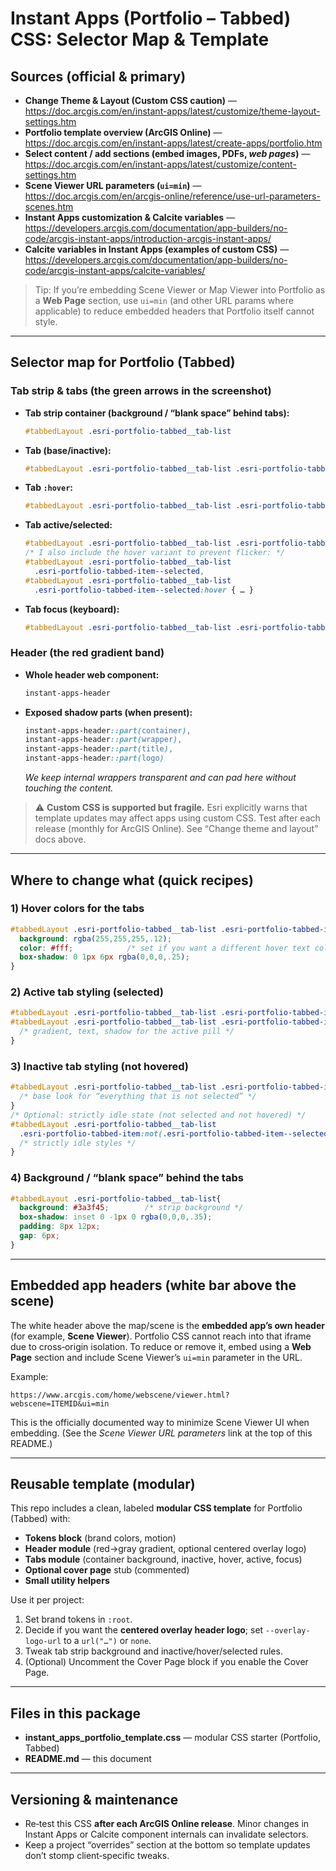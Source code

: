 # Instant Apps (Portfolio – Tabbed) CSS: Selector Map & Template

## Sources (official & primary)
- **Change Theme & Layout (Custom CSS caution)** — https://doc.arcgis.com/en/instant-apps/latest/customize/theme-layout-settings.htm  
- **Portfolio template overview (ArcGIS Online)** — https://doc.arcgis.com/en/instant-apps/latest/create-apps/portfolio.htm  
- **Select content / add sections (embed images, PDFs, *web pages*)** — https://doc.arcgis.com/en/instant-apps/latest/customize/content-settings.htm  
- **Scene Viewer URL parameters (`ui=min`)** — https://doc.arcgis.com/en/arcgis-online/reference/use-url-parameters-scenes.htm  
- **Instant Apps customization & Calcite variables** — https://developers.arcgis.com/documentation/app-builders/no-code/arcgis-instant-apps/introduction-arcgis-instant-apps/  
- **Calcite variables in Instant Apps (examples of custom CSS)** — https://developers.arcgis.com/documentation/app-builders/no-code/arcgis-instant-apps/calcite-variables/

> Tip: If you’re embedding Scene Viewer or Map Viewer into Portfolio as a **Web Page** section, use `ui=min` (and other URL params where applicable) to reduce embedded headers that Portfolio itself cannot style.

---

## Selector map for Portfolio (Tabbed)

### Tab strip & tabs (the green arrows in the screenshot)
- **Tab strip container (background / “blank space” behind tabs):**
  ```css
  #tabbedLayout .esri-portfolio-tabbed__tab-list
  ```

- **Tab (base/inactive):**
  ```css
  #tabbedLayout .esri-portfolio-tabbed__tab-list .esri-portfolio-tabbed-item
  ```

- **Tab `:hover`:**
  ```css
  #tabbedLayout .esri-portfolio-tabbed__tab-list .esri-portfolio-tabbed-item:hover
  ```

- **Tab active/selected:**
  ```css
  #tabbedLayout .esri-portfolio-tabbed__tab-list .esri-portfolio-tabbed-item--selected
  /* I also include the hover variant to prevent flicker: */
  #tabbedLayout .esri-portfolio-tabbed__tab-list
    .esri-portfolio-tabbed-item--selected,
  #tabbedLayout .esri-portfolio-tabbed__tab-list
    .esri-portfolio-tabbed-item--selected:hover { … }
  ```

- **Tab focus (keyboard):**
  ```css
  #tabbedLayout .esri-portfolio-tabbed__tab-list .esri-portfolio-tabbed-item:focus-visible
  ```

### Header (the red gradient band)
- **Whole header web component:**
  ```css
  instant-apps-header
  ```

- **Exposed shadow parts (when present):**
  ```css
  instant-apps-header::part(container),
  instant-apps-header::part(wrapper),
  instant-apps-header::part(title),
  instant-apps-header::part(logo)
  ```
  *We keep internal wrappers transparent and can pad here without touching the content.*

> ⚠️ **Custom CSS is supported but fragile.** Esri explicitly warns that template updates may affect apps using custom CSS. Test after each release (monthly for ArcGIS Online). See “Change theme and layout” docs above.

---

## Where to change what (quick recipes)

### 1) Hover colors for the tabs
```css
#tabbedLayout .esri-portfolio-tabbed__tab-list .esri-portfolio-tabbed-item:hover{
  background: rgba(255,255,255,.12);
  color: #fff;            /* set if you want a different hover text color */
  box-shadow: 0 1px 6px rgba(0,0,0,.25);
}
```

### 2) Active tab styling (selected)
```css
#tabbedLayout .esri-portfolio-tabbed__tab-list .esri-portfolio-tabbed-item--selected,
#tabbedLayout .esri-portfolio-tabbed__tab-list .esri-portfolio-tabbed-item--selected:hover{
  /* gradient, text, shadow for the active pill */
}
```

### 3) Inactive tab styling (not hovered)
```css
#tabbedLayout .esri-portfolio-tabbed__tab-list .esri-portfolio-tabbed-item{
  /* base look for “everything that is not selected” */
}
/* Optional: strictly idle state (not selected and not hovered) */
#tabbedLayout .esri-portfolio-tabbed__tab-list
  .esri-portfolio-tabbed-item:not(.esri-portfolio-tabbed-item--selected):not(:hover){
  /* strictly idle styles */
}
```

### 4) Background / “blank space” behind the tabs
```css
#tabbedLayout .esri-portfolio-tabbed__tab-list{
  background: #3a3f45;        /* strip background */
  box-shadow: inset 0 -1px 0 rgba(0,0,0,.35);
  padding: 8px 12px;
  gap: 6px;
}
```

---

## Embedded app headers (white bar above the scene)

The white header above the map/scene is the **embedded app’s own header** (for example, **Scene Viewer**). Portfolio CSS cannot reach into that iframe due to cross‑origin isolation. To reduce or remove it, embed using a **Web Page** section and include Scene Viewer’s `ui=min` parameter in the URL.

Example:
```
https://www.arcgis.com/home/webscene/viewer.html?webscene=ITEMID&ui=min
```

This is the officially documented way to minimize Scene Viewer UI when embedding. (See the *Scene Viewer URL parameters* link at the top of this README.)

---

## Reusable template (modular)

This repo includes a clean, labeled **modular CSS template** for Portfolio (Tabbed) with:

- **Tokens block** (brand colors, motion)
- **Header module** (red→gray gradient, optional centered overlay logo)
- **Tabs module** (container background, inactive, hover, active, focus)
- **Optional cover page** stub (commented)
- **Small utility helpers**

Use it per project:
1. Set brand tokens in `:root`.
2. Decide if you want the **centered overlay header logo**; set `--overlay-logo-url` to a `url("…")` or `none`.
3. Tweak tab strip background and inactive/hover/selected rules.
4. (Optional) Uncomment the Cover Page block if you enable the Cover Page.

---

## Files in this package

- **instant_apps_portfolio_template.css** — modular CSS starter (Portfolio, Tabbed)  
- **README.md** — this document

---

## Versioning & maintenance

- Re‑test this CSS **after each ArcGIS Online release**. Minor changes in Instant Apps or Calcite component internals can invalidate selectors.  
- Keep a project “overrides” section at the bottom so template updates don’t stomp client‑specific tweaks.
